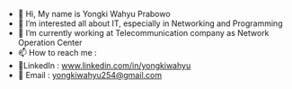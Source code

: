 - 👋 Hi, My name is Yongki Wahyu Prabowo
- 👀 I’m interested all about IT, especially in Networking and Programming
- 🏢 I’m currently working at Telecommunication company as Network Operation Center
- 📫 How to reach me :
- 🔗LinkedIn : www.linkedin.com/in/yongkiwahyu
- 📧 Email : yongkiwahyu254@gmail.com


<!---
YongkiWahyu/YongkiWahyu is a ✨ special ✨ repository because its `README.md` (this file) appears on your GitHub profile.
You can click the Preview link to take a look at your changes.
--->

